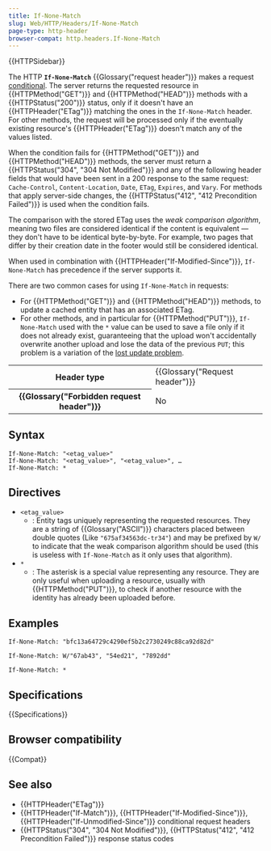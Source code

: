```yaml
---
title: If-None-Match
slug: Web/HTTP/Headers/If-None-Match
page-type: http-header
browser-compat: http.headers.If-None-Match
---
```


{{HTTPSidebar}}

The HTTP **`If-None-Match`** {{Glossary("request header")}} makes a request [conditional](/en-US/docs/Web/HTTP/Guides/Conditional_requests).
The server returns the requested resource in {{HTTPMethod("GET")}} and {{HTTPMethod("HEAD")}} methods with a {{HTTPStatus("200")}} status, only if it doesn't have an {{HTTPHeader("ETag")}} matching the ones in the `If-None-Match` header.
For other methods, the request will be processed only if the eventually existing resource's {{HTTPHeader("ETag")}} doesn't match any of the values listed.

When the condition fails for {{HTTPMethod("GET")}} and {{HTTPMethod("HEAD")}} methods, the server must return a {{HTTPStatus("304", "304 Not Modified")}} and any of the following header fields that would have been sent in a 200 response to the same request: `Cache-Control`, `Content-Location`, `Date`, `ETag`, `Expires`, and `Vary`.
For methods that apply server-side changes, the {{HTTPStatus("412", "412 Precondition Failed")}} is used when the condition fails.

The comparison with the stored ETag uses the _weak comparison algorithm_, meaning two files are considered identical if the content is equivalent — they don't have to be identical byte-by-byte.
For example, two pages that differ by their creation date in the footer would still be considered identical.

When used in combination with {{HTTPHeader("If-Modified-Since")}}, `If-None-Match` has precedence if the server supports it.

There are two common cases for using `If-None-Match` in requests:

- For {{HTTPMethod("GET")}} and {{HTTPMethod("HEAD")}} methods, to update a cached entity that has an associated ETag.
- For other methods, and in particular for {{HTTPMethod("PUT")}}, `If-None-Match` used with the `*` value can be used to save a file only if it does not already exist, guaranteeing that the upload won't accidentally overwrite another upload and lose the data of the previous `PUT`; this problem is a variation of the [lost update problem](https://www.w3.org/1999/04/Editing/#3.1).

<table class="properties">
  <tbody>
    <tr>
      <th scope="row">Header type</th>
      <td>{{Glossary("Request header")}}</td>
    </tr>
    <tr>
      <th scope="row">{{Glossary("Forbidden request header")}}</th>
      <td>No</td>
    </tr>
  </tbody>
</table>

## Syntax

```http
If-None-Match: "<etag_value>"
If-None-Match: "<etag_value>", "<etag_value>", …
If-None-Match: *
```

## Directives

- `<etag_value>`
  - : Entity tags uniquely representing the requested resources. They are a string of {{Glossary("ASCII")}} characters placed between double quotes (Like `"675af34563dc-tr34"`) and may be prefixed by `W/` to indicate that the weak comparison algorithm should be used (this is useless with `If-None-Match` as it only uses that algorithm).
- `*`
  - : The asterisk is a special value representing any resource. They are only useful when uploading a resource, usually with {{HTTPMethod("PUT")}}, to check if another resource with the identity has already been uploaded before.

## Examples

```http
If-None-Match: "bfc13a64729c4290ef5b2c2730249c88ca92d82d"

If-None-Match: W/"67ab43", "54ed21", "7892dd"

If-None-Match: *
```

## Specifications

{{Specifications}}

## Browser compatibility

{{Compat}}

## See also

- {{HTTPHeader("ETag")}}
- {{HTTPHeader("If-Match")}}, {{HTTPHeader("If-Modified-Since")}}, {{HTTPHeader("If-Unmodified-Since")}} conditional request headers
- {{HTTPStatus("304", "304 Not Modified")}}, {{HTTPStatus("412", "412 Precondition Failed")}} response status codes
